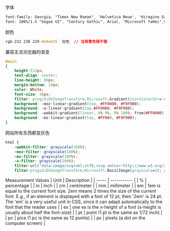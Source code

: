 字体
```css
font-family: Georgia, "Times New Roman", 'Helvetica Neue', 'Hiragino Sans GB', 'WenQuanYi Micro Hei', YaHei", "微软雅黑", STXihei, "华文细黑", serif;
font: 100%/1.5 "Segoe UI", "Century Gothic", Arial, "Microsoft YaHei",Sans-Serif;
```

颜色
```css
rgb:232 230 229 #e8e635  白色  // 当背景色很不错  
```

兼容主流浏览器的渐变
```css
#main
{
    height:512px;
    text-align: center;
    line-height: 80px;
    margin-bottom: 10px;
    color: White;
    font-size: 20px;
    filter: progid:DXImageTransform.Microsoft.Gradient(startColorStr='#FF0000',endColorStr='#F9F900',gradientType='0');
    background: -moz-linear-gradient(top, #FF0000, #F9F900);
    background: -o-linear-gradient(top,#FF0000, #F9F900);
    background: -webkit-gradient(linear, 0% 0%, 0% 100%, from(#FF0000), to(#F9F900));
    background: -ms-linear-gradient(top, #FF000, #F9F900);
}
```

网站所有东西都变灰色
```css
html { 
    -webkit-filter: grayscale(100%);
    -moz-filter: grayscale(100%);
    -ms-filter: grayscale(100%);
    -o-filter: grayscale(100%);
    filter:url("data:image/svg+xml;utf8,<svg xmlns='http://www.w3.org/2000/svg'><filter id='grayscale'><feColorMatrix type='matrix'  values='0.3333 0.3333 0.3333 0 0 0.3333 0.3333 0.3333 0 0 0.3333 0.3333 0.3333 0 0 0 0 0 1 0'/></filter></svg>#grayscalerayscale");
    filter:progid:DXImageTransform.Microsoft.BasicImage(grayscale=1); zoom: 1;}
```


Measurement Values
| Unit  | Description |
| ----- | ----------- |
| % | percentage |
| in | inch |
| cm | centimeter |
| mm | millimeter |
| em | 1em is equal to the current font size. 2em means 2 times the size of the current font. E.g., if an element is displayed with a font of 12 pt, then '2em' is 24 pt. The 'em' is a very useful unit in CSS, since it can adapt automatically to the font that the reader uses |
| ex | one ex is the x-height of a font (x-height is usually about half the font-size) |
| pt | point (1 pt is the same as 1/72 inch) |
| pc | pica (1 pc is the same as 12 points) |
| px | pixels (a dot on the computer screen) |
